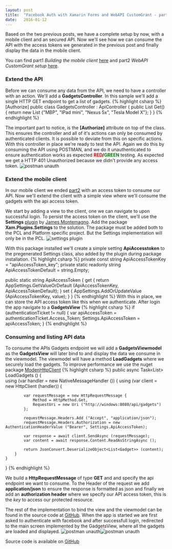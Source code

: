 ```yaml
---
layout: post
title:  "Facebook Auth with Xamarin Forms and WebAPI CustomGrant - part 3"
date:   2016-01-12
---
```


<p class="intro">
<span class="dropcap">B</span>ased on the two previous posts, we have a complete setup by now, with a mobile client and an secured API. Now we'll see how we can consume the API with the access tokens we generated in the previous post and finally display the 
data in the mobile client.
</p>

You can find part1 _Building the mobile client_ [here](http://rasmustc.com/blog/Custom-Facebook-Authentication-with-webapi/) and part2 _WebAPI CustomGrant setup_ [here](http://rasmustc.com/blog/Custom-Facebook-Authentication-part2/). 


### Extend the API 
Before we can consume any data from the API, we need to have a controller with an action. We'll add a __GadgetsController__. In this sample we'll add a single HTTP GET endpoint to get a list of gadgets. 
{% highlight csharp %}
[Authorize]
public class GadgetsController : ApiController
{
    public List<string> Get()
    {
        return new List<string> {"MBP", "IPad mini", "Nexus 5x", "Tesla Model X"};
    }
}
{% endhighlight %}

The important part to notice, is the __[Authorize]__ attribute on top of the class. This ensures the controller and all of it's actions can only be consumed by authenticated clients. It is possible to deviate from this 
on specific actions.
With this controller in place we're ready to test the API. Again we do this by consuming the API using POSTMAN, and we do it unauthenticated to ensure authentication works as expected __<font color='red'>RED</font>/<font color='green'>GREEN</font>__ testing.
As  expected we get a HTTP 401 Unauthorized because we didn't provide any access token.
<img src="{{ '/assets/img/postmanUnAuth.png' | prepend: site.baseurl }}" alt="postman unauth">

### Extend the mobile client
In our mobile client we ended [part2](http://rasmustc.com/blog/Custom-Facebook-Authentication-part2/) with an access token to consume our API. Now we'll extend the client with a simple view where we'll consume the gadgets with
the api access token.

We start by adding a view to the client, one we can navigate to upon successful login. To persist the access token on the client, we'll use the __Settings__ [plugin](https://github.com/jamesmontemagno/Xamarin.Plugins/tree/master/Settings) by 
[James Montemagno](https://twitter.com/JamesMontemagno). Add the package __Xam.Plugins.Settings__ to the solution. The package must be added both to the PCL and Platform specific project. But the Settings implementation will only be in the PCL.
<img src="{{ '/assets/img/settingsplugin.png' | prepend: site.baseurl }}" alt="settings plugin">

 With this package installed we'll create a simple setting __ApiAccesstoken__ to the pregenerated Settings class, also added by the plugin during package installation. 
{% highlight csharp %}
private const string ApiAccessTokenKey = "apiAccessToken_key";
private static readonly string ApiAccessTokenDefault = string.Empty;

public static string ApiAccessToken {
    get {
        return AppSettings.GetValueOrDefault<string> (ApiAccessTokenKey, ApiAccessTokenDefault);
    }
    set {
        AppSettings.AddOrUpdateValue<string> (ApiAccessTokenKey, value);
    }
}
{% endhighlight %}
With this in place, we can store the API access token like this when we authenticate. After login the app navigate to a __GadgetsView__
{% highlight csharp %}
if (authenticationTicket != null)
{
    var apiAccessToken = authenticationTicket.Access_Token;
    Settings.ApiAccessToken = apiAccessToken;
}
{% endhighlight %}

### Consuming and listing API data
To consume the APIs Gadgets endpoint we will add a __GadgetsViewmodel__ as the __GadgetsView__ will later bind to and display the data we consume in the viewmodel.
The viewmodel will have a method __LoadGadgets__ where we securely load the gadgets. To improve performance we use the nuget package [ModenHttpClient](https://www.nuget.org/packages/modernhttpclient/)
{% highlight csharp %}
public async Task<List<Gadget>> LoadGadgets ()
{			
    using (var handler = new NativeMessageHandler ()) {
        using (var client = new HttpClient (handler)) {

            var requestMessage = new HttpRequestMessage {
                Method = HttpMethod.Get,
                RequestUri = new Uri ("http://windows:8080/api/gadgets")						
            };

            requestMessage.Headers.Add ("Accept", "application/json");
            requestMessage.Headers.Authorization = new AuthenticationHeaderValue ("Bearer", Settings.ApiAccessToken);

            var response = await client.SendAsync (requestMessage);
            var content = await response.Content.ReadAsStringAsync ();

            return JsonConvert.DeserializeObject<List<Gadget>> (content);
        }
    }
}
{% endhighlight %}

We build a __HttpRequestMessage__ of type __GET__ and and specify the api endpoint we want to consume. To the Header of the request we add __application/json__ to ensure the response is formatted as json and finally we add
an __authorization header__ where we specify our API access token, this is the _key_ to access our protected resource.

The rest of the implementation to bind the view and the viewmodel can be found in the source code at [GitHub](https://github.com/rasmuschristensen/SimpleOAuth).
When the app is started we are first asked to authenticate with facebook and after successfull login, redirected to the main screen implemented by the GadgetsView, where all the gadgets are loaded and displayed.
<img src="{{ '/assets/img/fblogin.png' | prepend: site.baseurl }}" alt="postman unauth"><img src="{{ '/assets/img/gadgetsview.png' | prepend: site.baseurl }}" alt="postman unauth"> 

Source code is available on [GitHub](https://github.com/rasmuschristensen/SimpleOAuth)

 
 